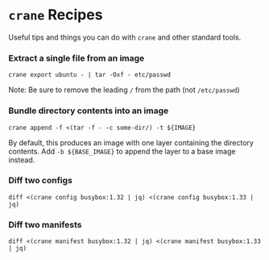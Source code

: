 # `crane` Recipes

Useful tips and things you can do with `crane` and other standard tools.

### Extract a single file from an image

```
crane export ubuntu - | tar -Oxf - etc/passwd
```

Note: Be sure to remove the leading `/` from the path (not `/etc/passwd`)

### Bundle directory contents into an image

```
crane append -f <(tar -f - -c some-dir/) -t ${IMAGE}
```

By default, this produces an image with one layer containing the directory contents. Add `-b ${BASE_IMAGE}` to append the layer to a base image instead.

### Diff two configs

```
diff <(crane config busybox:1.32 | jq) <(crane config busybox:1.33 | jq)
```

### Diff two manifests

```
diff <(crane manifest busybox:1.32 | jq) <(crane manifest busybox:1.33 | jq)
```
